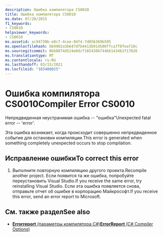 ```yaml
---
description: Ошибка компилятора CS0010
title: Ошибка компилятора CS0010
ms.date: 07/20/2015
f1_keywords:
- CS0010
helpviewer_keywords:
- CS0010
ms.assetid: ac94730b-e8c7-4cee-94f4-7d856369b595
ms.openlocfilehash: b64902a3b647dfb4413b914500ffca7f8feaf18c
ms.sourcegitcommit: 0bb8074d524e0dcf165430b744bb143461f17026
ms.translationtype: MT
ms.contentlocale: ru-RU
ms.lasthandoff: 03/15/2021
ms.locfileid: "103480025"
---
```

# <a name="compiler-error-cs0010"></a><span data-ttu-id="3bf3c-103">Ошибка компилятора CS0010</span><span class="sxs-lookup"><span data-stu-id="3bf3c-103">Compiler Error CS0010</span></span>

<span data-ttu-id="3bf3c-104">Непредвиденная неустранимая ошибка -- "ошибка"</span><span class="sxs-lookup"><span data-stu-id="3bf3c-104">Unexpected fatal error -- 'error'.</span></span>  
  
 <span data-ttu-id="3bf3c-105">Эта ошибка возникает, когда происходит совершенно непредвиденное событие для остановки компиляции.</span><span class="sxs-lookup"><span data-stu-id="3bf3c-105">This error is generated when something completely unexpected occurs to stop compilation.</span></span>  
  
## <a name="to-correct-this-error"></a><span data-ttu-id="3bf3c-106">Исправление ошибки</span><span class="sxs-lookup"><span data-stu-id="3bf3c-106">To correct this error</span></span>  
  
1. <span data-ttu-id="3bf3c-107">Выполните повторную компиляцию другого проекта.</span><span class="sxs-lookup"><span data-stu-id="3bf3c-107">Recompile another project.</span></span> <span data-ttu-id="3bf3c-108">Если появится та же ошибка, попробуйте переустановить Visual Studio.</span><span class="sxs-lookup"><span data-stu-id="3bf3c-108">If you receive the same error, try reinstalling Visual Studio.</span></span> <span data-ttu-id="3bf3c-109">Если эта ошибка появляется снова, отправьте отчет об ошибке в корпорацию Майкрософт.</span><span class="sxs-lookup"><span data-stu-id="3bf3c-109">If you receive this error, send an error report to Microsoft.</span></span>  
  
## <a name="see-also"></a><span data-ttu-id="3bf3c-110">См. также раздел</span><span class="sxs-lookup"><span data-stu-id="3bf3c-110">See also</span></span>

- [<span data-ttu-id="3bf3c-111">**Errorreport** (параметры компилятора C#)</span><span class="sxs-lookup"><span data-stu-id="3bf3c-111">**ErrorReport** (C# Compiler Options)</span></span>](../language-reference/compiler-options/advanced.md#errorreport)
